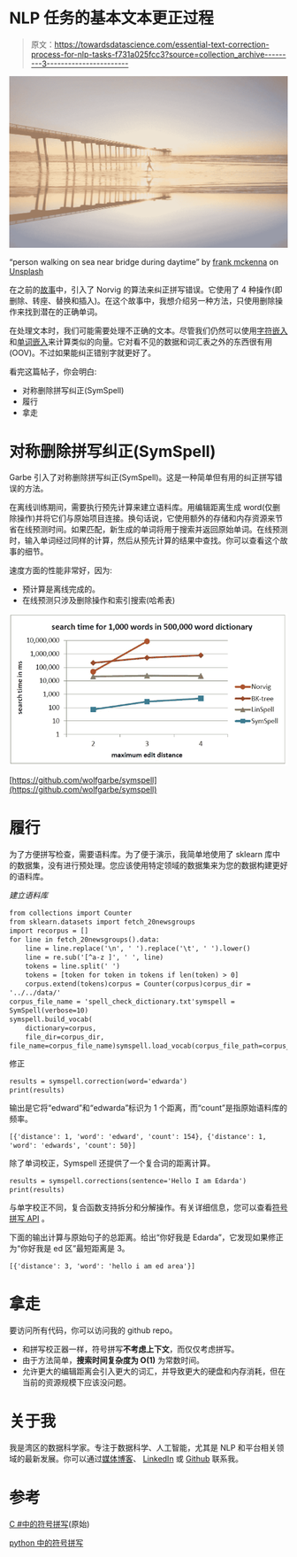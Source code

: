 # NLP 任务的基本文本更正过程

> 原文：<https://towardsdatascience.com/essential-text-correction-process-for-nlp-tasks-f731a025fcc3?source=collection_archive---------3----------------------->

![](img/9a34640bf668fa186e862ad62865d5bf.png)

“person walking on sea near bridge during daytime” by [frank mckenna](https://unsplash.com/@frankiefoto?utm_source=medium&utm_medium=referral) on [Unsplash](https://unsplash.com?utm_source=medium&utm_medium=referral)

在之前的[故事](/correcting-your-spelling-error-with-4-operations-50bcfd519bb8)中，引入了 Norvig 的算法来纠正拼写错误。它使用了 4 种操作(即删除、转座、替换和插入)。在这个故事中，我想介绍另一种方法，只使用删除操作来找到潜在的正确单词。

在处理文本时，我们可能需要处理不正确的文本。尽管我们仍然可以使用[字符嵌入](/besides-word-embedding-why-you-need-to-know-character-embedding-6096a34a3b10)和[单词嵌入](/3-silver-bullets-of-word-embedding-in-nlp-10fa8f50cc5a)来计算类似的向量。它对看不见的数据和词汇表之外的东西很有用(OOV)。不过如果能纠正错别字就更好了。

看完这篇帖子，你会明白:

*   对称删除拼写纠正(SymSpell)
*   履行
*   拿走

# 对称删除拼写纠正(SymSpell)

Garbe 引入了对称删除拼写纠正(SymSpell)。这是一种简单但有用的纠正拼写错误的方法。

在离线训练期间，需要执行预先计算来建立语料库。用编辑距离生成 word(仅删除操作)并将它们与原始项目连接。换句话说，它使用额外的存储和内存资源来节省在线预测时间。如果匹配，新生成的单词将用于搜索并返回原始单词。在线预测时，输入单词经过同样的计算，然后从预先计算的结果中查找。你可以查看这个故事的细节。

速度方面的性能非常好，因为:

*   预计算是离线完成的。
*   在线预测只涉及删除操作和索引搜索(哈希表)

![](img/87367d22bc954b747757a5f25801e0e8.png)

[https://github.com/wolfgarbe/symspell](https://github.com/wolfgarbe/symspell)

# 履行

为了方便拼写检查，需要语料库。为了便于演示，我简单地使用了 sklearn 库中的数据集，没有进行预处理。您应该使用特定领域的数据集来为您的数据构建更好的语料库。

*建立语料库*

```
from collections import Counter
from sklearn.datasets import fetch_20newsgroups
import recorpus = []
for line in fetch_20newsgroups().data:
    line = line.replace('\n', ' ').replace('\t', ' ').lower()
    line = re.sub('[^a-z ]', ' ', line)
    tokens = line.split(' ')
    tokens = [token for token in tokens if len(token) > 0]
    corpus.extend(tokens)corpus = Counter(corpus)corpus_dir = '../../data/'
corpus_file_name = 'spell_check_dictionary.txt'symspell = SymSpell(verbose=10)
symspell.build_vocab(
    dictionary=corpus, 
    file_dir=corpus_dir, file_name=corpus_file_name)symspell.load_vocab(corpus_file_path=corpus_dir+corpus_file_name)
```

修正

```
results = symspell.correction(word='edwarda')
print(results)
```

输出是它将“edward”和“edwarda”标识为 1 个距离，而“count”是指原始语料库的频率。

```
[{'distance': 1, 'word': 'edward', 'count': 154}, {'distance': 1, 'word': 'edwards', 'count': 50}]
```

除了单词校正，Symspell 还提供了一个复合词的距离计算。

```
results = symspell.corrections(sentence='Hello I am Edarda')
print(results)
```

与单字校正不同，复合函数支持拆分和分解操作。有关详细信息，您可以查看[符号拼写 API](https://github.com/wolfgarbe/symspell) 。

下面的输出计算与原始句子的总距离。给出“你好我是 Edarda”，它发现如果修正为“你好我是 ed 区”最短距离是 3。

```
[{'distance': 3, 'word': 'hello i am ed area'}]
```

# 拿走

要访问所有代码，你可以访问我的 github repo。

*   和拼写校正器一样，符号拼写**不考虑上下文**，而仅仅考虑拼写。
*   由于方法简单，**搜索时间复杂度为 O(1)** 为常数时间。
*   允许更大的编辑距离会引入更大的词汇，并导致更大的硬盘和内存消耗，但在当前的资源规模下应该没问题。

# 关于我

我是湾区的数据科学家。专注于数据科学、人工智能，尤其是 NLP 和平台相关领域的最新发展。你可以通过[媒体博客](http://medium.com/@makcedward/)、 [LinkedIn](https://www.linkedin.com/in/edwardma1026) 或 [Github](https://github.com/makcedward) 联系我。

# 参考

[C #中的符号拼写](https://github.com/wolfgarbe/symspell)(原始)

[python 中的符号拼写](https://github.com/mammothb/symspellpy)